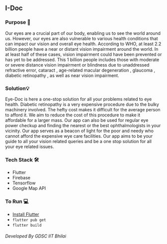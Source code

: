 ## I-Doc



### Purpose 🎯
Our eyes are a crucial part of our body, enabling us to see the world around us. However, our eyes are also vulnerable to various health conditions that can impact our vision and overall eye health. According to WHO, at least 2.2 billion people have a near or distant vision impairment around the world. In at least half of these cases, vision impairment could have been prevented or has yet to be addressed. This 1 billion people includes those with moderate or severe distance vision impairment or blindness due to unaddressed refractive error, cataract , age-related macular degeneration , glaucoma , diabetic retinopathy , as well as near vision impairment. 


### Solution💡
Eye-Doc is here a one-stop solution for all your problems related to eye health.
Diabetic retinopathy is a very expensive procedure due to the bulky machinery involved. The hefty cost makes it difficult for the average person to afford it. We aim to reduce the cost of this procedure to make it affordable for a larger mass. Our app can also be used for regular eye power checkup and finding the nearest or the best ophthalmologists in your vicinity. Our app serves as a beacon of light for the poor and needy who cannot afford the expensive wye care facilities. Our app aims to be your guide to all your vision related queries and be a one stop solution for all your eye related issues.

### Tech Stack 🛠️

- Flutter
- Firebase
- Tensorflow
- Google Map API

### To Run 💻

- [Install Flutter](https://docs.flutter.dev/get-started/install)
- `flutter pub get`
- `flutter build `



###### Developed By GDSC IIT Bhilai
